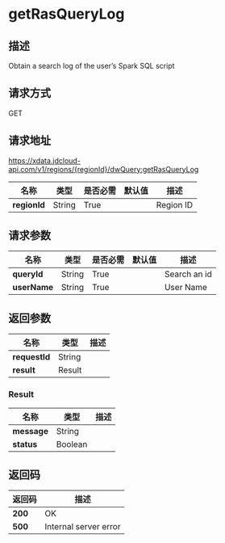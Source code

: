 # getRasQueryLog


## 描述
Obtain a search log of the user’s Spark SQL script

## 请求方式
GET

## 请求地址
https://xdata.jdcloud-api.com/v1/regions/{regionId}/dwQuery:getRasQueryLog

|名称|类型|是否必需|默认值|描述|
|---|---|---|---|---|
|**regionId**|String|True| |Region ID|

## 请求参数
|名称|类型|是否必需|默认值|描述|
|---|---|---|---|---|
|**queryId**|String|True| |Search an id|
|**userName**|String|True| |User Name|


## 返回参数
|名称|类型|描述|
|---|---|---|
|**requestId**|String| |
|**result**|Result| |

### Result
|名称|类型|描述|
|---|---|---|
|**message**|String| |
|**status**|Boolean| |

## 返回码
|返回码|描述|
|---|---|
|**200**|OK|
|**500**|Internal server error|
